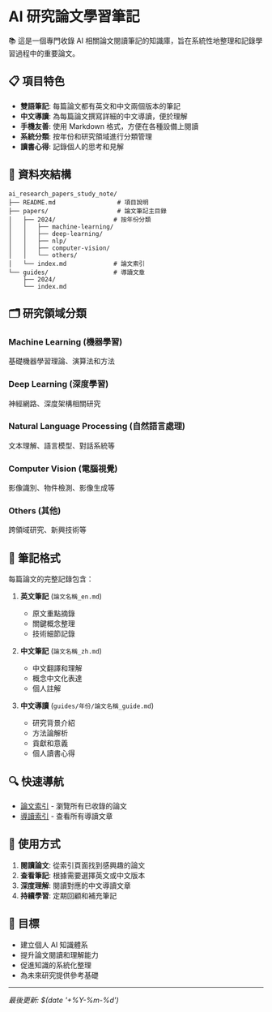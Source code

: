 # AI 研究論文學習筆記

📚 這是一個專門收錄 AI 相關論文閱讀筆記的知識庫，旨在系統性地整理和記錄學習過程中的重要論文。

## 📋 項目特色

- **雙語筆記**: 每篇論文都有英文和中文兩個版本的筆記
- **中文導讀**: 為每篇論文撰寫詳細的中文導讀，便於理解
- **手機友善**: 使用 Markdown 格式，方便在各種設備上閱讀
- **系統分類**: 按年份和研究領域進行分類管理
- **讀書心得**: 記錄個人的思考和見解

## 📁 資料夾結構

```
ai_research_papers_study_note/
├── README.md                 # 項目說明
├── papers/                   # 論文筆記主目錄
│   ├── 2024/                # 按年份分類
│   │   ├── machine-learning/
│   │   ├── deep-learning/
│   │   ├── nlp/
│   │   ├── computer-vision/
│   │   └── others/
│   └── index.md             # 論文索引
└── guides/                  # 導讀文章
    ├── 2024/
    └── index.md
```

## 🗂️ 研究領域分類

### Machine Learning (機器學習)
基礎機器學習理論、演算法和方法

### Deep Learning (深度學習)
神經網路、深度架構相關研究

### Natural Language Processing (自然語言處理)
文本理解、語言模型、對話系統等

### Computer Vision (電腦視覺)
影像識別、物件檢測、影像生成等

### Others (其他)
跨領域研究、新興技術等

## 📝 筆記格式

每篇論文的完整記錄包含：

1. **英文筆記** (`論文名稱_en.md`)
   - 原文重點摘錄
   - 關鍵概念整理
   - 技術細節記錄

2. **中文筆記** (`論文名稱_zh.md`)
   - 中文翻譯和理解
   - 概念中文化表達
   - 個人註解

3. **中文導讀** (`guides/年份/論文名稱_guide.md`)
   - 研究背景介紹
   - 方法論解析
   - 貢獻和意義
   - 個人讀書心得

## 🔍 快速導航

- [論文索引](papers/index.md) - 瀏覽所有已收錄的論文
- [導讀索引](guides/index.md) - 查看所有導讀文章

## 📖 使用方式

1. **閱讀論文**: 從索引頁面找到感興趣的論文
2. **查看筆記**: 根據需要選擇英文或中文版本
3. **深度理解**: 閱讀對應的中文導讀文章
4. **持續學習**: 定期回顧和補充筆記

## 🎯 目標

- 建立個人 AI 知識體系
- 提升論文閱讀和理解能力
- 促進知識的系統化整理
- 為未來研究提供參考基礎

---

*最後更新: $(date '+%Y-%m-%d')*
